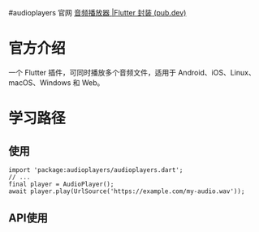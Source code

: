 #audioplayers 
官网 [音频播放器 |Flutter 封装 (pub.dev)](https://pub.dev/packages/audioplayers)
# 官方介绍
一个 Flutter 插件，可同时播放多个音频文件，适用于 Android、iOS、Linux、macOS、Windows 和 Web。
# 学习路径
## 使用
```
import 'package:audioplayers/audioplayers.dart';
// ...
final player = AudioPlayer();
await player.play(UrlSource('https://example.com/my-audio.wav'));
```
## API使用

